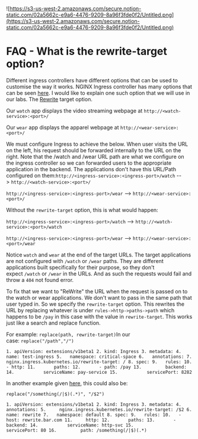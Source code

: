 ![https://s3-us-west-2.amazonaws.com/secure.notion-static.com/02a5662c-e9a6-4476-9209-8a96f3fde0f2/Untitled.png](https://s3-us-west-2.amazonaws.com/secure.notion-static.com/02a5662c-e9a6-4476-9209-8a96f3fde0f2/Untitled.png)

# FAQ - What is the rewrite-target option?

Different ingress controllers have different options that can be used to customise the way it works. NGINX Ingress controller has many options that can be seen [here](https://kubernetes.github.io/ingress-nginx/examples/). I would like to explain one such option that we will use in our labs. The [Rewrite](https://kubernetes.github.io/ingress-nginx/examples/rewrite/) target option.

Our `watch` app displays the video streaming webpage at `http://<watch-service>:<port>/`

Our `wear` app displays the apparel webpage at `http://<wear-service>:<port>/`

We must configure Ingress to achieve the below. When user visits the URL on the left, his request should be forwarded internally to the URL on the right. Note that the /watch and /wear URL path are what we configure on the ingress controller so we can forwarded users to the appropriate application in the backend. The applications don't have this URL/Path configured on them:`http://<ingress-service>:<ingress-port>/watch` --> `http://<watch-service>:<port>/`

`http://<ingress-service>:<ingress-port>/wear` --> `http://<wear-service>:<port>/`

Without the `rewrite-target` option, this is what would happen:

`http://<ingress-service>:<ingress-port>/watch` --> `http://<watch-service>:<port>/watch`

`http://<ingress-service>:<ingress-port>/wear` --> `http://<wear-service>:<port>/wear`

Notice `watch` and `wear` at the end of the target URLs. The target applications are not configured with `/watch` or `/wear` paths. They are different applications built specifically for their purpose, so they don't expect `/watch` or `/wear` in the URLs. And as such the requests would fail and throw a `404` not found error.

To fix that we want to "ReWrite" the URL when the request is passed on to the watch or wear applications. We don't want to pass in the same path that user typed in. So we specify the `rewrite-target` option. This rewrites the URL by replacing whatever is under `rules->http->paths->path` which happens to be `/pay` in this case with the value in `rewrite-target`. This works just like a search and replace function.

For example: `replace(path, rewrite-target)`In our case: `replace("/path","/")`

`1. apiVersion: extensions/v1beta1
2. kind: Ingress
3. metadata:
4.   name: test-ingress
5.   namespace: critical-space
6.   annotations:
7.     nginx.ingress.kubernetes.io/rewrite-target: /
8. spec:
9.   rules:
10.   - http:
11.       paths:
12.       - path: /pay
13.         backend:
14.           serviceName: pay-service
15.           servicePort: 8282`

In another example given [here](https://kubernetes.github.io/ingress-nginx/examples/rewrite/), this could also be:

`replace("/something(/|$)(.*)", "/$2")`

`1. apiVersion: extensions/v1beta1
2. kind: Ingress
3. metadata:
4.   annotations:
5.     nginx.ingress.kubernetes.io/rewrite-target: /$2
6.   name: rewrite
7.   namespace: default
8. spec:
9.   rules:
10.   - host: rewrite.bar.com
11.     http:
12.       paths:
13.       - backend:
14.           serviceName: http-svc
15.           servicePort: 80
16.         path: /something(/|$)(.*)`
